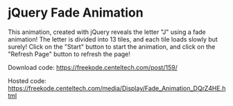 # jQuery Fade Animation
This animation, created with jQuery reveals the letter "J" using a fade animation! The letter is divided into 13 tiles, and each tile loads slowly but surely! Click on the "Start" button to start the animation, and click on the "Refresh Page" button to refresh the page!

Download code: https://freekode.centeltech.com/post/159/

Hosted code: https://freekode.centeltech.com/media/Display/Fade_Animation_DQrZ4HE.html
